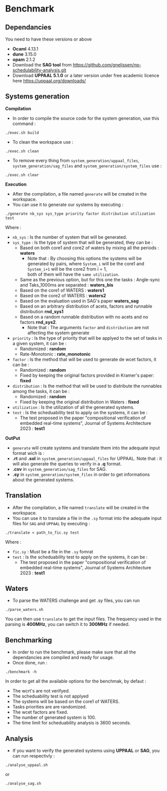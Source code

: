 # Benchmark

## Dependancies
You need to have these versions or above
- **Ocaml** 4.13.1
- **dune** 3.15.0
- **opam** 2.1.2
- Download the **SAG tool** from https://github.com/gnelissen/np-schedulability-analysis.git
- Download **UPPAAL 5.1.0** or a later version under free academic licence here https://uppaal.org/downloads/

## Systems generation
**Compilation**
- In order to compile the source code for the system generation, use this command : 
```shell
./exec.sh build
```

- To clean the workspace use : 
``` shell
./exec.sh clean
```

- To remove every thing from `system_generation/uppaal_files`, `system_generation/sag_files` and `system_generation/system_files` use :
``` shell
./exec.sh clear
```

**Execution**
- After the compilation, a file named `generate` will be created in the workspace.
- You can use it to generate our systems by executing : 
``` shell
./generate nb_sys sys_type priority factor distribution utilization test
```
Where : 
- `nb_sys` : Is the number of system that will be generated.
- `sys_type` : Is the type of system that will be generated, they can be :
    - Based on both core1 and core2 of waters by mixing all the periods : **waters**
        - Note that : By choosing this options the systems will be generated by pairs, 
            where `System_i` will be the core1 and `System_i+1` will be the core2 from i = 1,  
            both of them will have the `same utilization`.
    - Same as the previous option, but for this one the tasks : Angle-sync and Taks_1000ms
        are separated : **waters_bis**
    - Based on the core1 of WATERS : **waters1**
    - Based on the core2 of WATERS : **waters2**
    - Based on the evaluation used in SAG's paper **waters_sag**
    - Based on an arbitrary distribution of acets, factors and runnable distribution **rnd_sys1**
    - Based on a random runnable distribution with no acets and no factors **rnd_sys2**.
        - Note that : The arguments `factor` and `distribution` are not affecting the system generate
- `priority` : Is the type of priority that will be applyed to the set of tasks in a given system,
    it can be :
    - Randomized : **random**
    - Rate-Monotonic : **rate_monotonic**
- `factor` : Is the method that will be used to generate de wcet factors, it can be : 
    - Randomized : **random**
    - Fixed by keeping the original factors provided in Kramer's paper: **fixed**
- `distribution` : Is the method that will be used to distribute the runnables among the tasks, it can be : 
    - Randomized : **random**
    - Fixed by keeping the original distribution in Waters : **fixed**
- `utilization` : Is the utilization of all the generated systems.
- `test` : Is the scheduability test to apply on the systems, it can be : 
    - The test proposed in the paper "compositional verification of embedded real-time systems", 
        Journal of Systems Architecture 2023 : **test1**

**OutPut**
- `generate` will create systems and translate them into the adequate input format wich is : 
- **.rt** and **.sol** in `system_generation/uppaal_files` for UPPAAL.
Note that : it will also generate the queries to verify in a **.q** format.
- **.csv** in `system_generation/sag_files` for SAG.
- **.sy** in `system_generation/system_files` in order to get informations about the generated systems.

## Translation
- After the compilation, a file named `translate` will be created in the workspace.
- You can use it to translate a file in the `.sy` format into the adequate input files for `SAG` and `UPPAAL` by executing : 
``` shell
./translate < path_to_fic.sy test
```
Where :
- `fic.sy` : Must be a file in the `.sy` fomrat
- `test` : Is the scheduability test to apply on the systems, it can be : 
    - The test proposed in the paper "compositional verification of embedded real-time systems", 
        Journal of Systems Architecture 2023 : **test1**


## Waters
- To parse the WATERS challenge and get .sy files, you can run 
``` shell
./parse_waters.sh
```
You can then use `translate` to get the input files.
The frequency used in the parsing is **400MHz**, you can switch it to **300MHz** if needed.

## Benchmarking
- In order to run the benchmark, please make sure that all the dependancies are compiled and ready for usage.
- Once done, run :
```shell
./benchmark -h
```
In order to get all the available options for the benchmak, by defaut : 
- The wcrt's are not verifyed.
- The scheduability test is not applyed
- The systems will be based on the core1 of WATERS.
- Tasks priorities are are randomized.
- The wcet factors are fixed.
- The number of generated system is 100.
- The time limit for scheduability analysis is 3600 seconds.

## Analysis
- If you want to verify the generated systems using **UPPAAL** or **SAG**, you can run respectivly : 
```shell
./analyse_uppaal.sh
```
or 
```shell
./analyse_sag.sh
```
